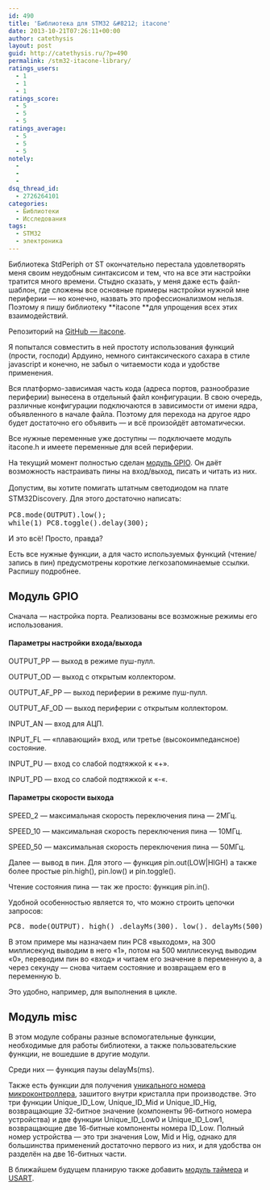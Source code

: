 ```yaml
---
id: 490
title: 'Библиотека для STM32 &#8212; itacone'
date: 2013-10-21T07:26:11+00:00
author: catethysis
layout: post
guid: http://catethysis.ru/?p=490
permalink: /stm32-itacone-library/
ratings_users:
  - 1
  - 1
  - 1
ratings_score:
  - 5
  - 5
  - 5
ratings_average:
  - 5
  - 5
  - 5
notely:
  - 
  - 
  - 
dsq_thread_id:
  - 2726264101
categories:
  - Библиотеки
  - Исследования
tags:
  - STM32
  - электроника
---
```

Библиотека StdPeriph от ST окончательно перестала удовлетворять меня своим неудобным синтаксисом и тем, что на все эти настройки тратится много времени. Стыдно сказать, у меня даже есть файл-шаблон, где сложены все основные примеры настройки нужной мне периферии &#8212; но конечно, назвать это профессионализмом нельзя. Поэтому я пишу библиотеку **itacone **для упрощения всех этих взаимодействий.

<!--more-->

Репозиторий на <a target="_blank" rel="nofollow" href="http://catethysis.ru/goto/https://github.com/Catethysis/itacone"  target="_blank">GitHub &#8212; itacone</a>.

Я попытался совместить в ней простоту использования функций (прости, господи) Ардуино, немного синтаксического сахара в стиле javascript и конечно, не забыл о читаемости кода и удобстве применения.

Вся платформо-зависимая часть кода (адреса портов, разнообразие периферии) вынесена в отдельный файл конфигурации. В свою очередь, различные конфигурации подключаются в зависимости от имени ядра, объявленного в начале файла. Поэтому для перехода на другое ядро будет достаточно его объявить &#8212; и всё произойдёт автоматически.

Все нужные переменные уже доступны &#8212; подключаете модуль itacone.h и имеете переменные для всей периферии.
  
На текущий момент полностью сделан [модуль GPIO](http://catethysis.ru/stm32-%e2%86%92-%d0%bf%d0%be%d1%80%d1%82%d1%8b-gpio/ "STM32 → Порты GPIO"). Он даёт возможность настраивать пины на вход/выход, писать и читать из них.

<span style="line-height: 1.5;">Допустим, вы хотите помигать штатным светодиодом на плате STM32Discovery. Для этого достаточно написать:</span>

<pre>PC8.mode(OUTPUT).low();
while(1) PC8.toggle().delay(300);</pre>

И это всё! Просто, правда?

Есть все нужные функции, а для часто используемых функций (чтение/запись в пин) предусмотрены короткие легкозапоминаемые ссылки. Распишу подробнее.

## Модуль GPIO

Сначала &#8212; настройка порта. Реализованы все возможные режимы его использования.

#### <a target="_blank" rel="nofollow" href="http://catethysis.ru/goto/https://github.com/Catethysis/itacone#%D0%9F%D0%B0%D1%80%D0%B0%D0%BC%D0%B5%D1%82%D1%80%D1%8B-%D0%BD%D0%B0%D1%81%D1%82%D1%80%D0%BE%D0%B9%D0%BA%D0%B8-%D0%B2%D1%85%D0%BE%D0%B4%D0%B0%D0%B2%D1%8B%D1%85%D0%BE%D0%B4%D0%B0"  name="Параметры-настройки-входавыхода"></a>Параметры настройки входа/выхода

OUTPUT_PP &#8212; выход в режиме пуш-пулл.
  
OUTPUT_OD &#8212; выход с открытым коллектором.
  
OUTPUT\_AF\_PP &#8212; выход периферии в режиме пуш-пулл.
  
OUTPUT\_AF\_OD &#8212; выход периферии с открытым коллектором.
  
INPUT_AN &#8212; вход для АЦП.
  
INPUT_FL &#8212; &#171;плавающий&#187; вход, или третье (высокоимпедансное) состояние.
  
INPUT_PU &#8212; вход со слабой подтяжкой к &#171;+&#187;.
  
INPUT_PD &#8212; вход со слабой подтяжкой к &#171;-&#171;.

#### <a target="_blank" rel="nofollow" href="http://catethysis.ru/goto/https://github.com/Catethysis/itacone#%D0%9F%D0%B0%D1%80%D0%B0%D0%BC%D0%B5%D1%82%D1%80%D1%8B-%D1%81%D0%BA%D0%BE%D1%80%D0%BE%D1%81%D1%82%D0%B8-%D0%B2%D1%8B%D1%85%D0%BE%D0%B4%D0%B0"  name="Параметры-скорости-выхода"></a>Параметры скорости выхода

SPEED_2 &#8212; максимальная скорость переключения пина &#8212; 2МГц.
  
SPEED_10 &#8212; максимальная скорость переключения пина &#8212; 10МГц.
  
SPEED_50 &#8212; максимальная скорость переключения пина &#8212; 50МГц.

Далее &#8212; вывод в пин. Для этого &#8212; функция pin.out(LOW|HIGH) а также более простые pin.high(), pin.low() и pin.toggle().

Чтение состояния пина &#8212; так же просто: функция pin.in().

Удобной особенностью является то, что можно строить цепочки запросов:

<pre>PC8. mode(OUTPUT). high() .delayMs(300). low(). delayMs(500). mode(INPUT). read(&a). delayMs(1000). read();</pre>

В этом примере мы назначаем пин PC8 &#171;выходом&#187;, на 300 миллисекунд выводим в него &#171;1&#187;, потом на 500 миллисекунд выводим &#171;0&#187;, переводим пин во &#171;вход&#187; и читаем его значение в переменную a, а через секунду &#8212; снова читаем состояние и возвращаем его в переменную b.

Это удобно, например, для выполнения в цикле.

## Модуль misc

В этом модуле собраны разные вспомогательные функции, необходимые для работы библиотеки, а также пользовательские функции, не вошедшие в другие модули.

Среди них &#8212; функция паузы delayMs(ms).

Также есть функции для получения [уникального номера микроконтроллера](http://catethysis.ru/stm32-%e2%86%92-unique-id/ "STM32 → Unique ID"), зашитого внутри кристалла при производстве. Это три функции Unique\_ID\_Low, Unique\_ID\_Mid и Unique\_ID\_Hig, возвращающие 32-битное значение (компоненты 96-битного номера устройства) и две функции Unique\_ID\_Low0 и Unique\_ID\_Low1, возвращающие две 16-битные компоненты номера ID_Low. Полный номер устройства &#8212; это три значения Low, Mid и Hig, однако для большинства применений достаточно первого из них, и для удобства он разделён на две 16-битных части.

В ближайшем будущем планирую также добавить [модуль таймера](http://catethysis.ru/stm32-%e2%86%92-%d1%82%d0%b0%d0%b9%d0%bc%d0%b5%d1%80%d1%8b-%e2%86%92-%d1%88%d0%b8%d0%bc/ "STM32 → таймеры → ШИМ") и [USART](http://catethysis.ru/stm32-%e2%86%92-uart-usart/ "STM32 → UART / USART").